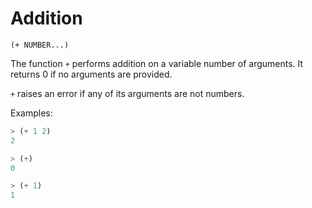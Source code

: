 # Addition

`(+ NUMBER...)`

The function `+` performs addition on a variable number of
arguments. It returns 0 if no arguments are provided.

`+` raises an error if any of its arguments are not numbers.

Examples:

```lisp
> (+ 1 2)
2

> (+)
0

> (+ 1)
1
```
